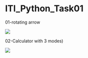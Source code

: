 # ITI_Python_Task01


01-rotating arrow


![](https://github.com/Basant31234/ITI_Python_Task01/blob/main/ezgif.com-gif-maker%20(2).gif)


 02-Calculator with 3 modes)




![](https://github.com/Basant31234/ITI_Python_Task01/blob/main/calculator.gif)
